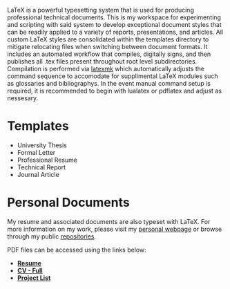 LaTeX is a powerful typesetting system that is used for producing professional technical documents. This is my workspace for experimenting and scripting with said system to develop exceptional document styles that can be readily applied to a variety of reports, presentations, and articles. All custom LaTeX styles are consolidated within the templates directory to mitigate relocating files when switching between document formats. It includes an automated workflow that compiles, digitally signs, and then publishes all .tex files present throughout root level subdirectories. Compilation is performed via [latexmk](https://ctan.org/pkg/latexmk) which automatically adjusts the command sequence to accomodate for supplimental LaTeX modules such as glossaries and bibliographys. In the event manual command setup is required, it is recommended to begin with lualatex or pdflatex and adjust as nessesary.

# Templates

- University Thesis
- Formal Letter
- Professional Resume
- Technical Report
- Journal Article

# Personal Documents

My resume and associated documents are also typeset with LaTeX. For more information on my work, please visit my [personal webpage](https://Matt-Santos.github.io) or browse through my public [repositories](https://github.com/Matt-Santos?tab=repositories).

PDF files can be accessed using the links below:
- [**Resume**](https://docs.google.com/viewer?url=https://github.com/Matt-Santos/Resume/releases/latest/download/Matthew_Santos_Resume.pdf)
- [**CV - Full**](https://docs.google.com/viewer?url=https://github.com/Matt-Santos/Resume/releases/latest/download/Matthew_Santos_CV.pdf)
- [**Project List**](https://docs.google.com/viewer?url=https://github.com/Matt-Santos/Resume/releases/latest/download/Matthew_Santos_Projects.pdf)
